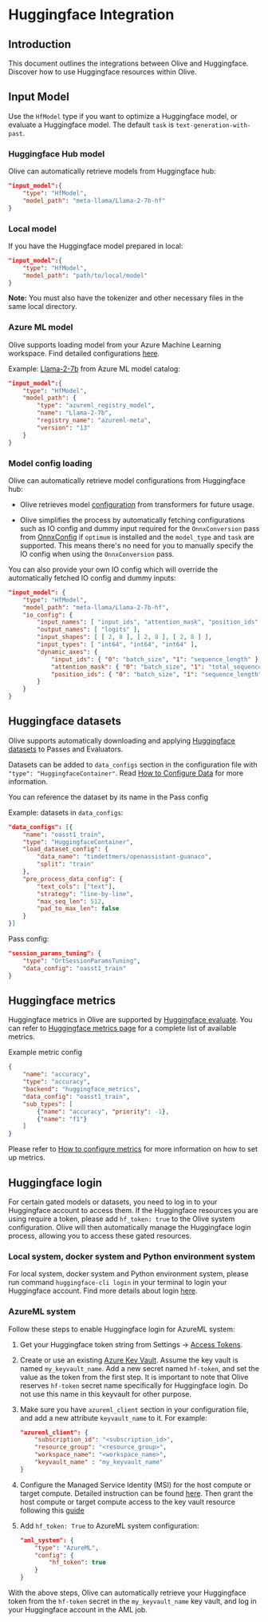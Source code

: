 # Huggingface Integration

## Introduction

This document outlines the integrations between Olive and Huggingface. Discover how to use Huggingface resources within Olive.

## Input Model

Use the `HfModel` type if you want to optimize a Huggingface model, or evaluate a Huggingface model. The default `task` is `text-generation-with-past`.

### Huggingface Hub model

Olive can automatically retrieve models from Huggingface hub:

```json
"input_model":{
    "type": "HfModel",
    "model_path": "meta-llama/Llama-2-7b-hf"
}
```

### Local model

If you have the Huggingface model prepared in local:

```json
"input_model":{
    "type": "HfModel",
    "model_path": "path/to/local/model"
}
```

**Note:** You must also have the tokenizer and other necessary files in the same local directory.

### Azure ML model

Olive supports loading model from your Azure Machine Learning workspace. Find detailed configurations [here](./azure-ai/azure-ai.md).

Example: [Llama-2-7b](https://ml.azure.com/models/Llama-2-7b/version/13/catalog/registry/azureml-meta) from Azure ML model catalog:

```json
"input_model":{
    "type": "HfModel",
    "model_path": {
        "type": "azureml_registry_model",
        "name": "Llama-2-7b",
        "registry_name": "azureml-meta",
        "version": "13"
    }
}
```

### Model config loading

Olive can automatically retrieve model configurations from Huggingface hub:

- Olive retrieves model [configuration](https://huggingface.co/docs/transformers/main/en/model_doc/auto#transformers.AutoConfig) from transformers for future usage.

- Olive simplifies the process by automatically fetching configurations such as IO config and dummy input required for the `OnnxConversion` pass from [OnnxConfig](https://huggingface.co/docs/optimum/main/en/exporters/onnx/package_reference/configuration#optimum.exporters.onnx.OnnxConfig) if `optimum` is installed and the `model_type` and `task` are supported. This means there's no need for you to manually specify the IO config when using the `OnnxConversion` pass.

You can also provide your own IO config which will override the automatically fetched IO config and dummy inputs:

```json
"input_model": {
    "type": "HfModel",
    "model_path": "meta-llama/Llama-2-7b-hf",
    "io_config": {
        "input_names": [ "input_ids", "attention_mask", "position_ids" ],
        "output_names": [ "logits" ],
        "input_shapes": [ [ 2, 8 ], [ 2, 8 ], [ 2, 8 ] ],
        "input_types": [ "int64", "int64", "int64" ],
        "dynamic_axes": {
            "input_ids": { "0": "batch_size", "1": "sequence_length" },
            "attention_mask": { "0": "batch_size", "1": "total_sequence_length" },
            "position_ids": { "0": "batch_size", "1": "sequence_length" }
        }
    }
}
```

## Huggingface datasets

Olive supports automatically downloading and applying [Huggingface datasets](https://huggingface.co/datasets) to Passes and Evaluators.

Datasets can be added to `data_configs` section in the configuration file with `"type": "HuggingfaceContainer"`. Read [How to Configure Data](how-to-configure-data.md) for more information.

You can reference the dataset by its name in the Pass config

Example: datasets in `data_configs`:

```json
"data_configs": [{
    "name": "oasst1_train",
    "type": "HuggingfaceContainer",
    "load_dataset_config": {
        "data_name": "timdettmers/openassistant-guanaco",
        "split": "train"
    },
    "pre_process_data_config": {
        "text_cols": ["text"],
        "strategy": "line-by-line",
        "max_seq_len": 512,
        "pad_to_max_len": false
    }
}]
```

Pass config:

```json
"session_params_tuning": {
    "type": "OrtSessionParamsTuning",
    "data_config": "oasst1_train"
}
```

## Huggingface metrics
Huggingface metrics in Olive are supported by [Huggingface evaluate](https://huggingface.co/docs/evaluate/index). You can refer to [Huggingface metrics page](https://huggingface.co/metrics) for a complete list of available metrics.

Example metric config

```json
{
    "name": "accuracy",
    "type": "accuracy",
    "backend": "huggingface_metrics",
    "data_config": "oasst1_train",
    "sub_types": [
        {"name": "accuracy", "priority": -1},
        {"name": "f1"}
    ]
}
```

Please refer to [How to configure metrics](metrics-configuration.md) for more information on how to set up metrics.

## Huggingface login

For certain gated models or datasets, you need to log in to your Huggingface account to access them. If the Huggingface resources you are using require a token, please add `hf_token: true` to the Olive system configuration. Olive will then automatically manage the Huggingface login process, allowing you to access these gated resources.

### Local system, docker system and Python environment system

For local system, docker system and Python environment system, please run command `huggingface-cli login` in your terminal to login your Huggingface account. Find more details about login [here](https://huggingface.co/docs/huggingface_hub/quick-start#login).

### AzureML system

Follow these steps to enable Huggingface login for AzureML system:

1. Get your Huggingface token string from Settings -> [Access Tokens](https://huggingface.co/settings/tokens).

1. Create or use an existing [Azure Key Vault](https://learn.microsoft.com/en-us/azure/key-vault/general/overview). Assume the key vault is named `my_keyvault_name`. Add a new secret named `hf-token`, and set the value as the token from the first step. It is important to note that Olive reserves `hf-token` secret name specifically for Huggingface login. Do not use this name in this keyvault for other purpose.

1. Make sure you have `azureml_client` section in your configuration file, and add a new attribute `keyvault_name` to it. For example:

    ```json
    "azureml_client": {
        "subscription_id": "<subscription_id>",
        "resource_group": "<resource_group>",
        "workspace_name": "<workspace_name>",
        "keyvault_name" : "my_keyvault_name"
    }
    ```

1. Configure the Managed Service Identity (MSI) for the host compute or target compute. Detailed instruction can be found [here](https://learn.microsoft.com/en-us/azure/machine-learning/how-to-setup-authentication?view=azureml-api-2&tabs=sdk#configure-a-managed-identity). Then grant the host compute or target compute access to the key vault resource following this [guide](https://learn.microsoft.com/en-us/azure/key-vault/general/assign-access-policy?tabs=azure-portal)

1. Add `hf_token: True` to AzureML system configuration:

    ```json
    "aml_system": {
        "type": "AzureML",
        "config": {
            "hf_token": true
        }
    }
    ```

With the above steps, Olive can automatically retrieve your Huggingface token from the `hf-token` secret in the `my_keyvault_name` key vault, and log in your Huggingface account in the AML job.
